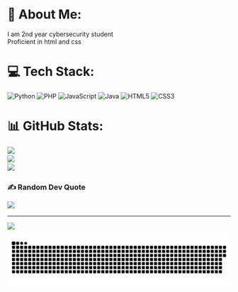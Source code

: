 # 💫 About Me:
I am 2nd year cybersecurity student <br>Proficient in html and css<br>


# 💻 Tech Stack:
![Python](https://img.shields.io/badge/python-3670A0?style=for-the-badge&logo=python&logoColor=ffdd54) ![PHP](https://img.shields.io/badge/php-%23777BB4.svg?style=for-the-badge&logo=php&logoColor=white) ![JavaScript](https://img.shields.io/badge/javascript-%23323330.svg?style=for-the-badge&logo=javascript&logoColor=%23F7DF1E) ![Java](https://img.shields.io/badge/java-%23ED8B00.svg?style=for-the-badge&logo=openjdk&logoColor=white) ![HTML5](https://img.shields.io/badge/html5-%23E34F26.svg?style=for-the-badge&logo=html5&logoColor=white) ![CSS3](https://img.shields.io/badge/css3-%231572B6.svg?style=for-the-badge&logo=css3&logoColor=white)
# 📊 GitHub Stats:
![](https://github-readme-stats.vercel.app/api?username=XIvanSolomonX&theme=dark&hide_border=false&include_all_commits=false&count_private=false)<br/>
![](https://nirzak-streak-stats.vercel.app/?user=XIvanSolomonX&theme=dark&hide_border=false)<br/>
![](https://github-readme-stats.vercel.app/api/top-langs/?username=XIvanSolomonX&theme=dark&hide_border=false&include_all_commits=false&count_private=false&layout=compact)

### ✍️ Random Dev Quote
![](https://quotes-github-readme.vercel.app/api?type=horizontal&theme=radical)

---
[![](https://visitcount.itsvg.in/api?id=XIvanSolomonX&icon=0&color=0)](https://visitcount.itsvg.in)

![snake gif](https://github.com/XIvanSolomonX/XIvanSolomonX/blob/output/github-snake-dark.svg)


<!-- Proudly created with GPRM ( https://gprm.itsvg.in ) -->
